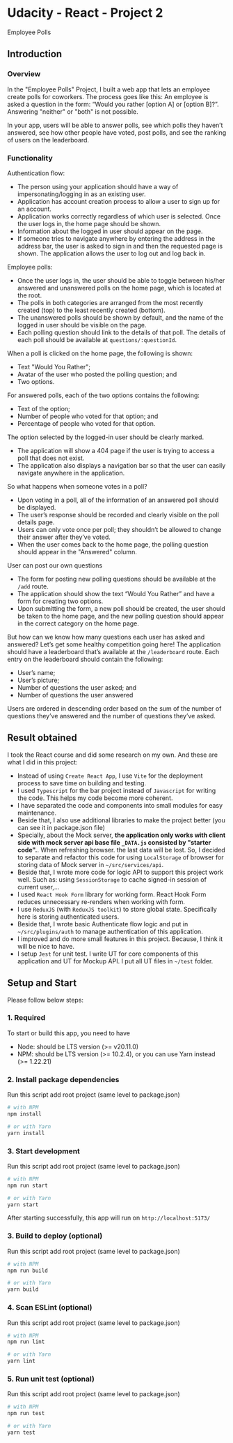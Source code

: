 # Udacity - React - Project 2

Employee Polls

## Introduction

### Overview

In the "Employee Polls" Project, I built a web app that lets an employee create polls for coworkers.
The process goes like this: An employee is asked a question in the form: “Would you rather [option A] or [option B]?”.
Answering "neither" or "both" is not possible.

In your app, users will be able to answer polls, see which polls they haven’t answered, see how other people have voted, post polls, and see the ranking of users on the leaderboard.

### Functionality

Authentication flow:

- The person using your application should have a way of impersonating/logging in as an existing user.
- Application has account creation process to allow a user to sign up for an account.
- Application works correctly regardless of which user is selected. Once the user logs in, the home page should be shown.
- Information about the logged in user should appear on the page.
- If someone tries to navigate anywhere by entering the address in the address bar, the user is asked to sign in and then the requested page is shown. The application allows the user to log out and log back in.

Employee polls:

- Once the user logs in, the user should be able to toggle between his/her answered and unanswered polls on the home page, which is located at the root.
- The polls in both categories are arranged from the most recently created (top) to the least recently created (bottom).
- The unanswered polls should be shown by default, and the name of the logged in user should be visible on the page.
- Each polling question should link to the details of that poll. The details of each poll should be available at `questions/:questionId`.

When a poll is clicked on the home page, the following is shown:

- Text "Would You Rather";
- Avatar of the user who posted the polling question; and
- Two options.

For answered polls, each of the two options contains the following:

- Text of the option;
- Number of people who voted for that option; and
- Percentage of people who voted for that option.

The option selected by the logged-in user should be clearly marked.

- The application will show a 404 page if the user is trying to access a poll that does not exist.
- The application also displays a navigation bar so that the user can easily navigate anywhere in the application.

So what happens when someone votes in a poll?

- Upon voting in a poll, all of the information of an answered poll should be displayed.
- The user’s response should be recorded and clearly visible on the poll details page.
- Users can only vote once per poll; they shouldn’t be allowed to change their answer after they’ve voted.
- When the user comes back to the home page, the polling question should appear in the "Answered" column.

User can post our own questions

- The form for posting new polling questions should be available at the `/add` route.
- The application should show the text “Would You Rather” and have a form for creating two options.
- Upon submitting the form, a new poll should be created, the user should be taken to the home page, and the new polling question should appear in the correct category on the home page.

But how can we know how many questions each user has asked and answered? Let’s get some healthy competition going here!
The application should have a leaderboard that’s available at the `/leaderboard` route. Each entry on the leaderboard should contain the following:

- User’s name;
- User’s picture;
- Number of questions the user asked; and
- Number of questions the user answered

Users are ordered in descending order based on the sum of the number of questions they’ve answered and the number of questions they’ve asked.

## Result obtained

I took the React course and did some research on my own. And these are what I did in this project:

- Instead of using `Create React App`, I use `Vite` for the deployment process to save time on building and testing.
- I used `Typescript` for the bar project instead of `Javascript` for writing the code. This helps my code become more coherent.
- I have separated the code and components into small modules for easy maintenance.
- Beside that, I also use additional libraries to make the project better (you can see it in package.json file)
- Specially, about the Mock server, **the application only works with client side with mock server api base file `_DATA.js` consisted by "starter code".**. When refreshing browser. the last data will be lost.
  So, I decided to separate and refactor this code for using `LocalStorage` of browser for storing data of Mock server in `~/src/services/api`.
- Beside that, I wrote more code for logic API to support this project work well. Such as: using `SessionStorage` to cache signed-in session of current user,...
- I used `React Hook Form` library for working form. React Hook Form reduces unnecessary re-renders when working with form.
- I use `ReduxJS` (with `ReduxJS toolkit`) to store global state. Specifically here is storing authenticated users.
- Beside that, I wrote basic Authenticate flow logic and put in `~/src/plugins/auth` to manage authentication of this application.
- I improved and do more small features in this project. Because, I think it will be nice to have.
- I setup `Jest` for unit test. I write UT for core components of this application and UT for Mockup API. I put all UT files in `~/test` folder.

## Setup and Start

Please follow below steps:

### 1. Required

To start or build this app, you need to have

- Node: should be LTS version (>= v20.11.0)
- NPM: should be LTS version (>= 10.2.4), or you can use Yarn instead (>= 1.22.21)

### 2. Install package dependencies

Run this script add root project (same level to package.json)

```bash
# with NPM
npm install

# or with Yarn
yarn install
```

### 3. Start development

Run this script add root project (same level to package.json)

```bash
# with NPM
npm run start

# or with Yarn
yarn start
```

After starting successfully, this app will run on `http://localhost:5173/`

### 3. Build to deploy (optional)

Run this script add root project (same level to package.json)

```bash
# with NPM
npm run build

# or with Yarn
yarn build
```

### 4. Scan ESLint (optional)

Run this script add root project (same level to package.json)

```bash
# with NPM
npm run lint

# or with Yarn
yarn lint
```

### 5. Run unit test (optional)

Run this script add root project (same level to package.json)

```bash
# with NPM
npm run test

# or with Yarn
yarn test
```
